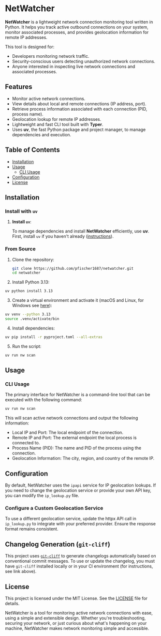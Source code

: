 # NetWatcher

**NetWatcher** is a lightweight network connection monitoring tool written in Python. It helps you track active outbound
connections on your system, monitor associated processes, and provides geolocation information for remote IP addresses.

This tool is designed for:

- Developers monitoring network traffic.
- Security-conscious users detecting unauthorized network connections.
- Anyone interested in inspecting live network connections and associated processes.

## Features

- Monitor active network connections.
- View details about local and remote connections (IP address, port).
- Retrieve process information associated with each connection (PID, process name).
- Geolocation lookup for remote IP addresses.
- Lightweight and fast CLI tool built with **Typer**.
- Uses **uv**, the fast Python package and project manager, to manage dependencies and execution.

## Table of Contents

- [Installation](#installation)
- [Usage](#usage)
  - [CLI Usage](#cli-usage)
- [Configuration](#configuration)
- [License](#license)

## Installation

### Install with `uv`

1. **Install `uv`**:

   To manage dependencies and install **NetWatcher** efficiently, use **uv**. First, install `uv` if you haven't already
   ([instructions](https://docs.astral.sh/uv/getting-started/installation/)).

### From Source

1. Clone the repository:

   ```bash
   git clone https://github.com/pfischer1687/netwatcher.git
   cd netwatcher
   ```

2. Install Python 3.13:

```bash
uv python install 3.13
```

3. Create a virtual environment and activate it (macOS and Linux, for Windows see
   [here](https://docs.astral.sh/uv/pip/environments/#using-a-virtual-environment)):

```bash
uv venv --python 3.13
source .venv/activate/bin
```

4. Install dependencies:

```bash
uv pip install -r pyproject.toml --all-extras
```

5. Run the script:

```bash
uv run nw scan
```

## Usage

### CLI Usage

The primary interface for NetWatcher is a command-line tool that can be executed with the following command:

```bash
uv run nw scan
```

This will scan active network connections and output the following information:

- Local IP and Port: The local endpoint of the connection.
- Remote IP and Port: The external endpoint the local process is connected to.
- Process Name (PID): The name and PID of the process using the connection.
- Geolocation Information: The city, region, and country of the remote IP.

## Configuration

By default, NetWatcher uses the `ipapi` service for IP geolocation lookups. If you need to change the geolocation
service or provide your own API key, you can modify the `ip_lookup.py` file.

### Configure a Custom Geolocation Service

To use a different geolocation service, update the httpx API call in `ip_lookup.py` to integrate with your preferred
provider. Ensure the response format remains consistent.

## Changelog Generation (`git-cliff`)

This project uses [`git-cliff`](https://git-cliff.org/docs/) to generate changelogs automatically based on conventional
commit messages. To use or update the changelog, you must have `git-cliff` installed locally or in your CI environment
(for instructions, see link above).

## License

This project is licensed under the MIT License. See the [LICENSE](LICENSE) file for details.

NetWatcher is a tool for monitoring active network connections with ease, using a simple and extensible design. Whether
you're troubleshooting, securing your network, or just curious about what's happening on your machine, NetWatcher makes
network monitoring simple and accessible.

